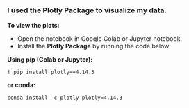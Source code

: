 ### I used the **Plotly Package** to visualize my data.

**To view the plots:**

- Open the notebook in Google Colab or Jupyter notebook.
- Install the **Plotly Package** by running the code below:

**Using pip (Colab or Jupyter):**

`! pip install plotly==4.14.3 `

**or conda:**

`conda install -c plotly plotly=4.14.3`

